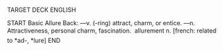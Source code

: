 TARGET DECK
ENGLISH

START
Basic
Allure
Back: —v. (-ring) attract, charm, or entice. —n. Attractiveness, personal charm, fascination.  allurement n. [french: related to *ad-, *lure]
END
